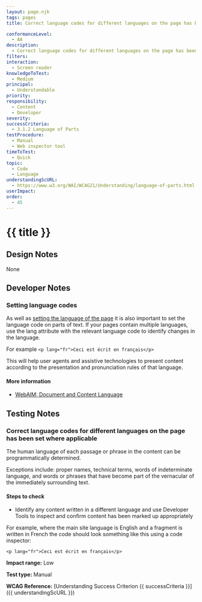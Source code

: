 ```yaml
---
layout: page.njk
tags: pages
title: Correct language codes for different languages on the page has been set where applicable

conformanceLevel:
  - AA
description:
  - Correct language codes for different languages on the page has been set where applicable
filters:
interaction:
  - Screen reader
knowledgeToTest:
  - Medium
principal:
  - Understandable
priority:
responsibility:
  - Content
  - Developer
severity:
successCriteria:
  - 3.1.2 Language of Parts
testProcedure:
  - Manual
  - Web inspector tool
timeToTest:
  - Quick
topic:
  - Code
  - Language
understandingScURL:
  - https://www.w3.org/WAI/WCAG21/Understanding/language-of-parts.html
userImpact:
order:
  - 45
---
```


# {{ title }}

## Design Notes

None

## Developer Notes

### Setting language codes

As well as [setting the language of the page](/pages/3.1.1-default-human-language-is-set) it is also important to set the language code on parts of text. If your pages contain multiple languages, use the lang attribute with the relevant language code to identify changes in the language.

For example `<p lang="fr">Ceci est écrit en français</p>`

This will help user agents and assistive technologies to present content according to the presentation and pronunciation rules of that language.

#### More information

- [WebAIM: Document and Content Language](https://webaim.org/techniques/language/)

## Testing Notes

### Correct language codes for different languages on the page has been set where applicable

The human language of each passage or phrase in the content can be programmatically determined.

Exceptions include: proper names, technical terms, words of indeterminate language, and words or phrases that have become part of the vernacular of the immediately surrounding text.

#### Steps to check

- Identify any content written in a different language and use Developer Tools to inspect and confirm content has been marked up appropriately

For example, where the main site language is English and a fragment is written in French the code should look something like this using a code inspector:

`<p lang="fr">Ceci est écrit en français</p>`

**Impact range:** Low

**Test type:** Manual

**WCAG Reference:** [Understanding Success Criterion {{ successCriteria }}]({{ understandingScURL }})